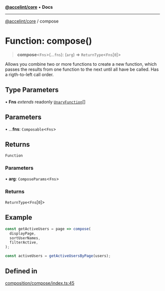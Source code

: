 [**@accelint/core**](../README.md) • **Docs**

***

[@accelint/core](../README.md) / compose

# Function: compose()

> **compose**\<`Fns`\>(...`fns`): (`arg`) => `ReturnType`\<`Fns`\[`0`\]\>

Allows you combine two or more functions to create a new function, which passes the results from one
function to the next until all have be called. Has a rigth-to-left call order.

## Type Parameters

• **Fns** *extends* readonly [`UnaryFunction`](../type-aliases/UnaryFunction.md)[]

## Parameters

• ...**fns**: `Composable`\<`Fns`\>

## Returns

`Function`

### Parameters

• **arg**: `ComposeParams`\<`Fns`\>

### Returns

`ReturnType`\<`Fns`\[`0`\]\>

## Example

```ts
const getActiveUsers = page => compose(
  displayPage,
  sortUserNames,
  filterActive,
);

const activeUsers = getActiveUsersByPage(users);
```

## Defined in

[composition/compose/index.ts:45](https://github.com/gohypergiant/standard-toolkit/blob/87ae5060c82d212b75a10cafb0030b08916e90f1/packages/core/src/composition/compose/index.ts#L45)
